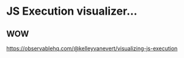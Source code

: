 # JS Execution visualizer...

## WOW
https://observablehq.com/@kelleyvanevert/visualizing-js-execution
